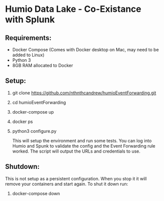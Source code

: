 # Humio Data Lake - Co-Existance with Splunk

## Requirements:
- Docker Compose (Comes with Docker desktop on Mac, may need to be added to Linux)
- Python 3
- 8GB RAM allocated to Docker

## Setup:
1. git clone https://github.com/nthnthcandrew/humioEventForwarding.git
2. cd humioEventForwarding
3. docker-compose up
4. docker ps
5. python3 configure.py
   
   This will setup the environment and run some tests. You can log into Humio and Spunk to validate the config and the Event Forwarding rule worked. The script will output the URLs and credentials to use.

## Shutdown:
This is not setup as a persistent configuration. When you stop it it will remove your containers and start again. To shut it down run:
1. docker-compose down
